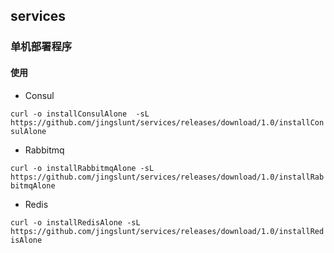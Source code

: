 ## services
### 单机部署程序

#### 使用
- Consul 

`curl -o installConsulAlone  -sL https://github.com/jingslunt/services/releases/download/1.0/installConsulAlone`

- Rabbitmq 

`curl -o installRabbitmqAlone -sL https://github.com/jingslunt/services/releases/download/1.0/installRabbitmqAlone`

- Redis

`curl -o installRedisAlone -sL https://github.com/jingslunt/services/releases/download/1.0/installRedisAlone`


